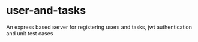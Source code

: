 # user-and-tasks
An express based server for registering users and tasks, jwt authentication and unit test cases

